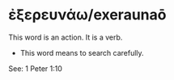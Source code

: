 # ἐξερευνάω/exeraunaō
This word is an action. It is a verb.

* This word means to search carefully.

See: 1 Peter 1:10
